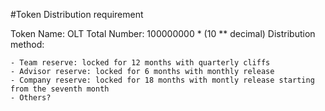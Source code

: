 #Token Distribution requirement

Token Name: OLT
Total Number: 100000000 * (10 ** decimal)
Distribution method:

    - Team reserve: locked for 12 months with quarterly cliffs
    - Advisor reserve: locked for 6 months with monthly release
    - Company reserve: locked for 18 months with montly release starting from the seventh month
    - Others?